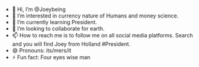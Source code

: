 - 👋 Hi, I’m @Joeybeing
- 👀 I’m interested in currency nature of Humans and money science.
- 🌱 I’m currently learning President.
- 💞️ I’m looking to collaborate for earth.
- 📫 How to reach me is to follow me on all social media platforms. Search and you will find Joey from Holland #President.
- 😄 Pronouns: its/mers/it
- ⚡ Fun fact: Four eyes wise man 

<!---
Joeybeing/Joeybeing is a ✨ special ✨ repository because its `README.md` (this file) appears on your GitHub profile.
You can click the Preview link to take a look at your changes.
--->
